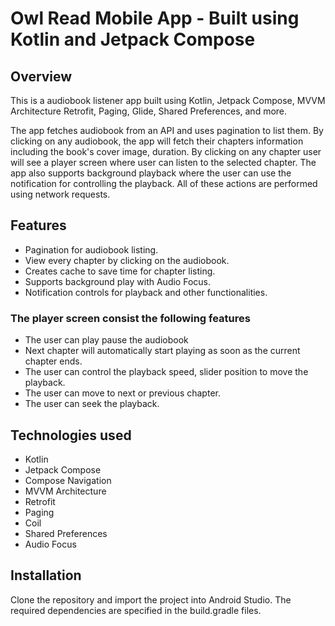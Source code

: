 # Owl Read Mobile App - Built using Kotlin and Jetpack Compose

## Overview

This is a audiobook listener app built using Kotlin, Jetpack Compose, MVVM Architecture Retrofit, Paging, Glide, Shared Preferences, and more.

The app fetches audiobook from an API and uses pagination to list them. By clicking on any audiobook, the app will fetch their chapters information including the book's cover image, duration. By clicking on any chapter user will see a player screen where user can listen to the selected chapter. The app also supports background playback where the user can use the notification for controlling the playback. All of these actions are performed using network requests.

## Features
* Pagination for audiobook listing.
* View every chapter by clicking on the audiobook.
* Creates cache to save time for chapter listing.
* Supports background play with Audio Focus.
* Notification controls for playback and other functionalities.

### The player screen consist the following features
* The user can play pause the audiobook
* Next chapter will automatically start playing as soon as the current chapter ends.
* The user can control the playback speed, slider position to move the playback.
* The user can move to next or previous chapter.
* The user can seek the playback.

## Technologies used

* Kotlin
* Jetpack Compose
* Compose Navigation
* MVVM Architecture
* Retrofit
* Paging
* Coil
* Shared Preferences
* Audio Focus

## Installation
Clone the repository and import the project into Android Studio. The required dependencies are specified in the build.gradle files.
